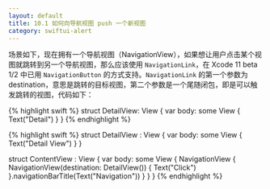 ```yaml
---
layout: default
title: 10.1 如何向导航视图 push 一个新视图
category: swiftui-alert
---
```


场景如下，现在拥有一个导航视图（NavigationView），如果想让用户点击某个视图就跳转到另一个导航视图，那么应该使用 `NavigationLink`，在 Xcode 11 beta 1/2  中已用 `NavigationButton` 的方式支持。`NavigationLink` 的第一个参数为 destination，意思是跳转的目标视图，第二个参数是一个尾随闭包，即是可以触发跳转的视图，代码如下：

{% highlight swift %}
struct DetailView: View {
    var body: some View {
        Text("Detail")
    }
}
{% endhighlight %}


{% highlight swift %}
struct DetailView : View {
    var body: some View {
        Text("Detail View")
    }
}

struct ContentView : View {
    var body: some View {
        NavigationView {
            NavigationView(destination: DetailView()) {
                Text("Click")
            }.navigationBarTitle(Text("Navigation"))
        }
    }
}
{% endhighlight %}